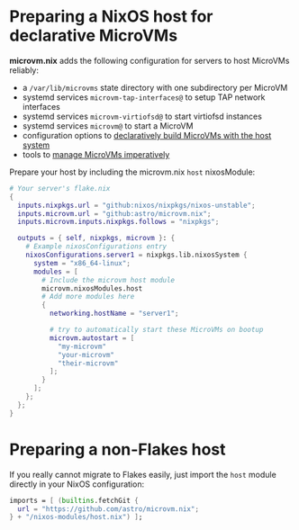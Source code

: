# Preparing a NixOS host for declarative MicroVMs

**microvm.nix** adds the following configuration for servers to
host MicroVMs reliably:

- a `/var/lib/microvms` state directory with one subdirectory per MicroVM
- systemd services `microvm-tap-interfaces@` to setup TAP network interfaces
- systemd services `microvm-virtiofsd@` to start virtiofsd instances
- systemd services `microvm@` to start a MicroVM
- configuration options to [declaratively build MicroVMs with the host
  system](./declarative.md)
- tools to [manage MicroVMs imperatively](./microvm-command.md)

Prepare your host by including the microvm.nix `host` nixosModule:

```nix
# Your server's flake.nix
{
  inputs.nixpkgs.url = "github:nixos/nixpkgs/nixos-unstable";
  inputs.microvm.url = "github:astro/microvm.nix";
  inputs.microvm.inputs.nixpkgs.follows = "nixpkgs";

  outputs = { self, nixpkgs, microvm }: {
    # Example nixosConfigurations entry
    nixosConfigurations.server1 = nixpkgs.lib.nixosSystem {
      system = "x86_64-linux";
      modules = [
        # Include the microvm host module
        microvm.nixosModules.host
        # Add more modules here
        {
          networking.hostName = "server1";

          # try to automatically start these MicroVMs on bootup
          microvm.autostart = [
            "my-microvm"
            "your-microvm"
            "their-microvm"
          ];
        }
      ];
    };
  };
}
```

# Preparing a non-Flakes host

If you really cannot migrate to Flakes easily, just import the `host`
module directly in your NixOS configuration:

```nix
imports = [ (builtins.fetchGit {
  url = "https://github.com/astro/microvm.nix";
} + "/nixos-modules/host.nix") ];
```
